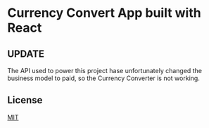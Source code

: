 # Currency Convert App built with React

## UPDATE
The API used to power this project hase unfortunately changed the business model to paid, so the Currency Converter is not working.

## License
[MIT](https://choosealicense.com/licenses/mit/)
